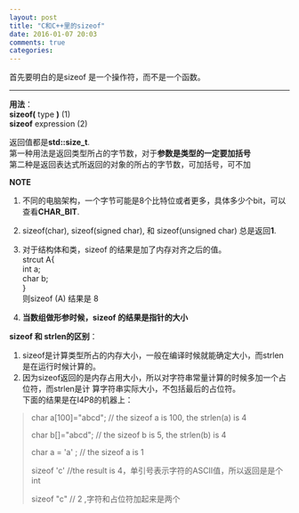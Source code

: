```yaml
---
layout: post
title: "C和C++里的sizeof"
date: 2016-01-07 20:03
comments: true
categories: 
---
```


首先要明白的是sizeof 是一个操作符，而不是一个函数。 

 ****
**用法**：  
**sizeof(** type **)**  (1)     
**sizeof** expression   (2)	

返回值都是**std::size_t**.     
第一种用法是返回类型所占的字节数，对于**参数是类型的一定要加括号**  
第二种是返回表达式所返回的对象的所占的字节数，可加括号，可不加

**NOTE**


1. 不同的电脑架构，一个字节可能是8个比特位或者更多，具体多少个bit，可以查看**CHAR_BIT**.  
2. sizeof(char), sizeof(signed char), 和 sizeof(unsigned char) 总是返回**1**.  
3. 对于结构体和类，sizeof 的结果是加了内存对齐之后的值。   
    strcut A{  
     int a;    
     char b;  
     }  
     则sizeof (A) 结果是 8       


4. **当数组做形参时候，sizeof 的结果是指针的大小**


**sizeof 和 strlen的区别**：  
1. sizeof是计算类型所占的内存大小，一般在编译时候就能确定大小，而strlen是在运行时候计算的。  
2. 因为sizeof返回的是内存占用大小，所以对字符串常量计算的时候多加一个占位符，而strlen是计  算字符串实际大小，不包括最后的占位符。  
下面的结果是在I4P8的机器上：  
> char a[100]="abcd"; //  the sizeof a is 100, the strlen(a) is 4  
>  
> char b[]="abcd";    // the sizeof b is 5, the strlen(b) is 4   
> 
> char a = 'a' ;  // the sizeof a  is 1
> 
> sizeof 'c'      //the result is 4，单引号表示字符的ASCII值，所以返回是是个int  
> 
> sizeof "c"     // 2 ,字符和占位符加起来是两个



